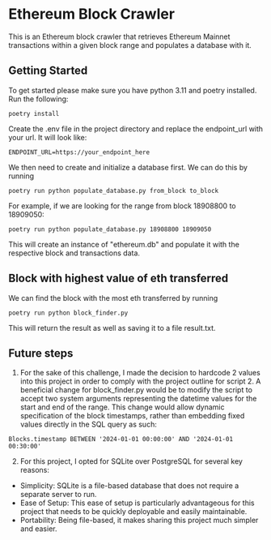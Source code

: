 # Ethereum Block Crawler
This is an Ethereum block crawler that retrieves Ethereum Mainnet transactions within a given block 
range and populates a database with it.


## Getting Started

To get started please make sure you have python 3.11 and poetry installed. Run the following:

```
poetry install
```

Create the .env file in the project directory and replace the endpoint_url with your url. It will look like: 

```
ENDPOINT_URL=https://your_endpoint_here
```

We then need to create and initialize a database first. We can do this by running
```
poetry run python populate_database.py from_block to_block
```

For example, if we are looking for the range from block 18908800 to 18909050:
```
poetry run python populate_database.py 18908800 18909050
```

This will create an instance of "ethereum.db" and populate it with the respective block and transactions data.


## Block with highest value of eth transferred

We can find the block with the most eth transferred by running

```
poetry run python block_finder.py
```

This will return the result as well as saving it to a file result.txt.

## Future steps 

1. For the sake of this challenge, I made the decision to hardcode 2 values into this project in order to comply with
the project outline for script 2. A beneficial change for block_finder.py would be to modify the script to accept two system arguments 
representing the datetime values for the start and end of the range. This change would allow dynamic specification 
of the block timestamps, rather than embedding fixed values directly in the SQL query as such:

```Blocks.timestamp BETWEEN '2024-01-01 00:00:00' AND '2024-01-01 00:30:00'```

2. For this project, I opted for SQLite over PostgreSQL for several key reasons:

* Simplicity: SQLite is a file-based database that does not require a separate server to run. 
* Ease of Setup: This ease of setup is particularly advantageous for this project that needs to be quickly deployable and easily maintainable.
* Portability: Being file-based, it makes sharing this project much simpler and easier.